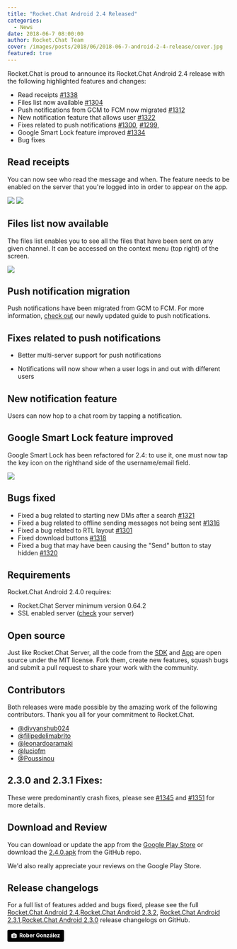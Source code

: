 ```yaml
---
title: "Rocket.Chat Android 2.4 Released"
categories:
  - News
date: 2018-06-7 08:00:00
author: Rocket.Chat Team
cover: /images/posts/2018/06/2018-06-7-android-2-4-release/cover.jpg
featured: true
---
```


Rocket.Chat is proud to announce its Rocket.Chat Android 2.4 release with the following highlighted features and changes:

* Read receipts [#1338](https://github.com/RocketChat/Rocket.Chat.Android/pull/1338)
* Files list now available [#1304](https://github.com/RocketChat/Rocket.Chat.Android/pull/1304)
* Push notifications from GCM to FCM now migrated [#1312](https://github.com/RocketChat/Rocket.Chat.Android/pull/1312)
* New notification feature that allows user [#1322](https://github.com/RocketChat/Rocket.Chat.Android/pull/1322)
* Fixes related to push notifications [#1300](https://github.com/RocketChat/Rocket.Chat.Android/pull/1300), [#1299](https://github.com/RocketChat/Rocket.Chat.Android/pull/1299),
* Google Smart Lock feature improved [#1334](https://github.com/RocketChat/Rocket.Chat.Android/pull/1334)
* Bug fixes

## Read receipts

You can now see who read the message and when. The feature needs to be enabled on the server that you're logged into in order to appear on the app.

<img src="{{'/images/posts/2018/06/2018-06-7-android-2-4-release/read-receipts-in-message.png' | relative_url}}">

<img src="{{'/images/posts/2018/06/2018-06-7-android-2-4-release/Read-receipts-message-info.png' | relative_url}}">

## Files list now available

The files list enables you to see all the files that have been sent on any given channel. It can be accessed on the context menu (top right) of the screen.

<img src="{{'/images/posts/2018/06/2018-06-7-android-2-4-release/files-list.png' | relative_url}}">

## Push notification migration

Push notifications have been migrated from GCM to FCM. For more information, [check out](https://rocket.chat/docs/administrator-guides/notifications/push-notifications/#push-notifications) our newly updated guide to push notifications.

## Fixes related to push notifications

* Better multi-server support for push notifications

* Notifications will now show when a user logs in and out with different users

## New notification feature

Users can now hop to a chat room by tapping a notification.

## Google Smart Lock feature improved

Google Smart Lock has been refactored for 2.4: to use it, one must now tap the key icon on the righthand side of the username/email field.

<img src="{{'/images/posts/2018/06/2018-06-7-android-2-4-release/smart-lock.png' | relative_url}}">

## Bugs fixed

* Fixed a bug related to starting new DMs after a search [#1321](https://github.com/RocketChat/Rocket.Chat.Android/pull/1321)
* Fixed a bug related to offline sending messages not being sent [#1316](https://github.com/RocketChat/Rocket.Chat.Android/pull/1316)
* Fixed a bug related to RTL layout [#1301](https://github.com/RocketChat/Rocket.Chat.Android/pull/1301)
* Fixed download buttons [#1318](https://github.com/RocketChat/Rocket.Chat.Android/pull/1318)
* Fixed a bug that may have been causing the "Send" button to stay hidden [#1320](https://github.com/RocketChat/Rocket.Chat.Android/pull/1320)

## Requirements

Rocket.Chat Android 2.4.0 requires:

* Rocket.Chat Server minimum version 0.64.2
* SSL enabled server ([check](https://www.ssllabs.com/ssltest/) your server)

## Open source

Just like Rocket.Chat Server, all the code from the [SDK](https://github.com/RocketChat/Rocket.Chat.Kotlin.SDK) and [App](https://github.com/RocketChat/Rocket.Chat.Android) are open source under the MIT license.
Fork them, create new features, squash bugs and submit a pull request to share your work with the community.

## Contributors

Both releases were made possible by the amazing work of the following contributors. Thank you all for your commitment to Rocket.Chat.


* <a target="_blank" href="https://github.com/divyanshub024">@divyanshub024</a>
* <a target="_blank" href="https://github.com/filipedelimabrito">@filipedelimabrito</a>
* <a target="_blank" href="https://github.com/leonardoaramaki">@leonardoaramaki</a>
* <a target="_blank" href="https://github.com/luciofm">@luciofm</a>
* <a target="_blank" href="https://github.com/Poussinou">@Poussinou</a>

## 2.3.0 and 2.3.1 Fixes:

These were predominantly crash fixes, please see [#1345](https://github.com/RocketChat/Rocket.Chat.Android/pull/1345) and [#1351](https://github.com/RocketChat/Rocket.Chat.Android/pull/1351) for more details.

## Download and Review

You can download or update the app from the [Google Play Store](https://play.google.com/store/apps/details?id=chat.rocket.android) or download the [2.4.0.apk](https://github.com/RocketChat/Rocket.Chat.Android/releases/tag/v2.4.0)
from the GitHub repo.

We'd also really appreciate your reviews on the Google Play Store.

## Release changelogs

For a full list of features added and bugs fixed, please see the full
[Rocket.Chat Android 2.4](https://github.com/RocketChat/Rocket.Chat.Android/releases/tag/v2.4.0),[Rocket.Chat Android 2.3.2](https://github.com/RocketChat/Rocket.Chat.Android/releases/tag/v2.3.2), [Rocket.Chat Android 2.3.1](https://github.com/RocketChat/Rocket.Chat.Android/releases/tag/v2.3.1),[Rocket.Chat Android 2.3.0](https://github.com/RocketChat/Rocket.Chat.Android/releases/tag/v2.3.0)  release changelogs on GitHub.

<a style="background-color:black;color:white;text-decoration:none;padding:4px 6px;font-family:-apple-system, BlinkMacSystemFont, &quot;San Francisco&quot;, &quot;Helvetica Neue&quot;, Helvetica, Ubuntu, Roboto, Noto, &quot;Segoe UI&quot;, Arial, sans-serif;font-size:12px;font-weight:bold;line-height:1.2;display:inline-block;border-radius:3px;" href="https://unsplash.com/@robergd?utm_medium=referral&amp;utm_campaign=photographer-credit&amp;utm_content=creditBadge" target="_blank" rel="noopener noreferrer" title="Download free do whatever you want high-resolution photos from Rober González"><span style="display:inline-block;padding:2px 3px;"><svg xmlns="http://www.w3.org/2000/svg" style="height:12px;width:auto;position:relative;vertical-align:middle;top:-1px;fill:white;" viewBox="0 0 32 32"><title>unsplash-logo</title><path d="M20.8 18.1c0 2.7-2.2 4.8-4.8 4.8s-4.8-2.1-4.8-4.8c0-2.7 2.2-4.8 4.8-4.8 2.7.1 4.8 2.2 4.8 4.8zm11.2-7.4v14.9c0 2.3-1.9 4.3-4.3 4.3h-23.4c-2.4 0-4.3-1.9-4.3-4.3v-15c0-2.3 1.9-4.3 4.3-4.3h3.7l.8-2.3c.4-1.1 1.7-2 2.9-2h8.6c1.2 0 2.5.9 2.9 2l.8 2.4h3.7c2.4 0 4.3 1.9 4.3 4.3zm-8.6 7.5c0-4.1-3.3-7.5-7.5-7.5-4.1 0-7.5 3.4-7.5 7.5s3.3 7.5 7.5 7.5c4.2-.1 7.5-3.4 7.5-7.5z"></path></svg></span><span style="display:inline-block;padding:2px 3px;">Rober González</span></a>
